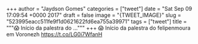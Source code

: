 
+++
author = "Jaydson Gomes"
categories = ["tweet"]
date = "Sat Sep 09 17:09:54 +0000 2017"
draft = false
image = "{TWEET_IMAGE}"
slug = "523995eacc511fe9f1d0621622fd6ea755a39971"
tags = ["tweet"]
title = """😱 Início da palestra do ..."""
+++
😱 Início da palestra do felipenmoura em Voronezh https://t.co/LG0i7WfanH

